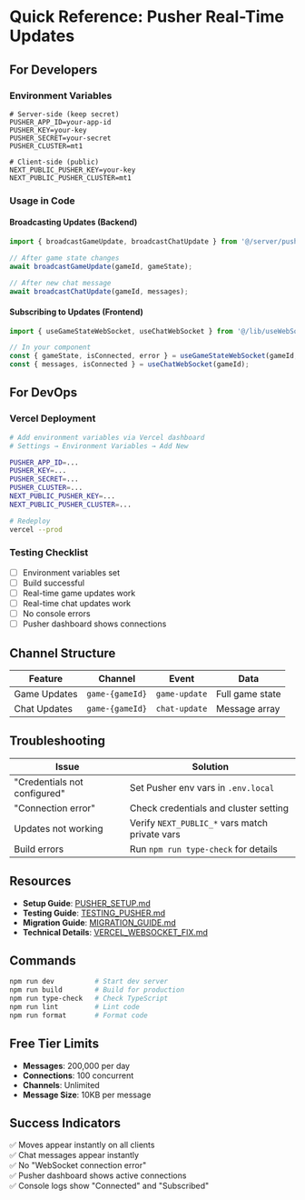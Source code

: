 # Quick Reference: Pusher Real-Time Updates

## For Developers

### Environment Variables

```env
# Server-side (keep secret)
PUSHER_APP_ID=your-app-id
PUSHER_KEY=your-key
PUSHER_SECRET=your-secret
PUSHER_CLUSTER=mt1

# Client-side (public)
NEXT_PUBLIC_PUSHER_KEY=your-key
NEXT_PUBLIC_PUSHER_CLUSTER=mt1
```

### Usage in Code

#### Broadcasting Updates (Backend)

```typescript
import { broadcastGameUpdate, broadcastChatUpdate } from '@/server/pusher';

// After game state changes
await broadcastGameUpdate(gameId, gameState);

// After new chat message
await broadcastChatUpdate(gameId, messages);
```

#### Subscribing to Updates (Frontend)

```typescript
import { useGameStateWebSocket, useChatWebSocket } from '@/lib/useWebSocket';

// In your component
const { gameState, isConnected, error } = useGameStateWebSocket(gameId, playerId);
const { messages, isConnected } = useChatWebSocket(gameId);
```

## For DevOps

### Vercel Deployment

```bash
# Add environment variables via Vercel dashboard
# Settings → Environment Variables → Add New

PUSHER_APP_ID=...
PUSHER_KEY=...
PUSHER_SECRET=...
PUSHER_CLUSTER=...
NEXT_PUBLIC_PUSHER_KEY=...
NEXT_PUBLIC_PUSHER_CLUSTER=...

# Redeploy
vercel --prod
```

### Testing Checklist

- [ ] Environment variables set
- [ ] Build successful
- [ ] Real-time game updates work
- [ ] Real-time chat updates work
- [ ] No console errors
- [ ] Pusher dashboard shows connections

## Channel Structure

| Feature      | Channel         | Event         | Data            |
| ------------ | --------------- | ------------- | --------------- |
| Game Updates | `game-{gameId}` | `game-update` | Full game state |
| Chat Updates | `game-{gameId}` | `chat-update` | Message array   |

## Troubleshooting

| Issue                        | Solution                                       |
| ---------------------------- | ---------------------------------------------- |
| "Credentials not configured" | Set Pusher env vars in `.env.local`            |
| "Connection error"           | Check credentials and cluster setting          |
| Updates not working          | Verify `NEXT_PUBLIC_*` vars match private vars |
| Build errors                 | Run `npm run type-check` for details           |

## Resources

- **Setup Guide**: [PUSHER_SETUP.md](./PUSHER_SETUP.md)
- **Testing Guide**: [TESTING_PUSHER.md](./TESTING_PUSHER.md)
- **Migration Guide**: [MIGRATION_GUIDE.md](./MIGRATION_GUIDE.md)
- **Technical Details**: [VERCEL_WEBSOCKET_FIX.md](./VERCEL_WEBSOCKET_FIX.md)

## Commands

```bash
npm run dev          # Start dev server
npm run build        # Build for production
npm run type-check   # Check TypeScript
npm run lint         # Lint code
npm run format       # Format code
```

## Free Tier Limits

- **Messages**: 200,000 per day
- **Connections**: 100 concurrent
- **Channels**: Unlimited
- **Message Size**: 10KB per message

## Success Indicators

✅ Moves appear instantly on all clients  
✅ Chat messages appear instantly  
✅ No "WebSocket connection error"  
✅ Pusher dashboard shows active connections  
✅ Console logs show "Connected" and "Subscribed"
